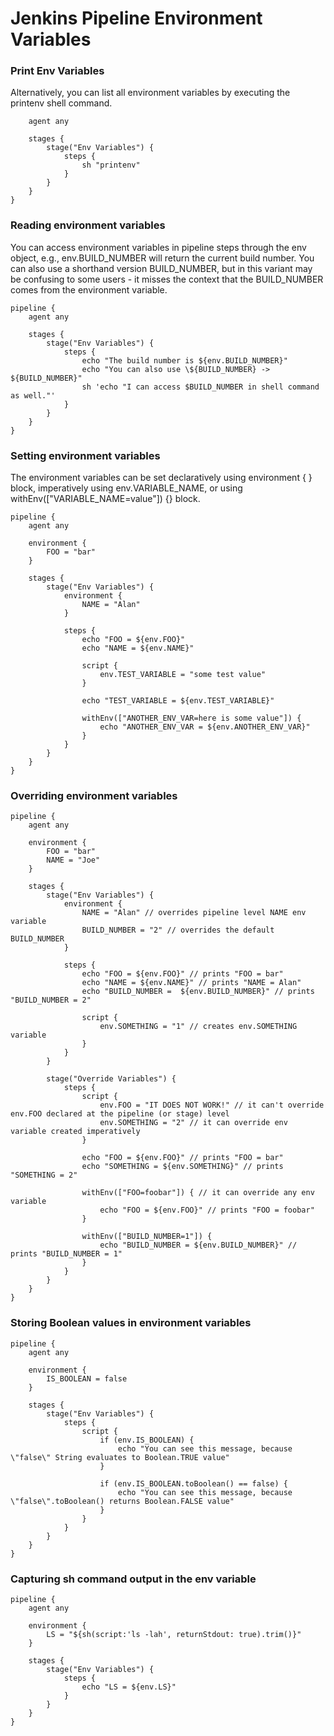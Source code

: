 # Jenkins Pipeline Environment Variables 
### Print Env Variables 
Alternatively, you can list all environment variables by executing the printenv shell command.

```pipeline {
    agent any

    stages {
        stage("Env Variables") {
            steps {
                sh "printenv"
            }
        }
    }
}
```
### Reading environment variables 
You can access environment variables in pipeline steps through the env object, e.g., env.BUILD_NUMBER will return the current build number. 
You can also use a shorthand version BUILD_NUMBER,
but in this variant may be confusing to some users - it misses the context that the BUILD_NUMBER comes from the environment variable.

```
pipeline {
    agent any

    stages {
        stage("Env Variables") {
            steps {
                echo "The build number is ${env.BUILD_NUMBER}"
                echo "You can also use \${BUILD_NUMBER} -> ${BUILD_NUMBER}"
                sh 'echo "I can access $BUILD_NUMBER in shell command as well."'
            }
        }
    }
}
```
###  Setting environment variables
The environment variables can be set declaratively using environment { } block, imperatively using env.VARIABLE_NAME,
or using withEnv(["VARIABLE_NAME=value"]) {} block.
```
pipeline {
    agent any

    environment {
        FOO = "bar"
    }

    stages {
        stage("Env Variables") {
            environment {
                NAME = "Alan"
            }

            steps {
                echo "FOO = ${env.FOO}"
                echo "NAME = ${env.NAME}"

                script {
                    env.TEST_VARIABLE = "some test value"
                }

                echo "TEST_VARIABLE = ${env.TEST_VARIABLE}"

                withEnv(["ANOTHER_ENV_VAR=here is some value"]) {
                    echo "ANOTHER_ENV_VAR = ${env.ANOTHER_ENV_VAR}"
                }
            }
        }
    }
}
```
### Overriding environment variables
```
pipeline {
    agent any

    environment {
        FOO = "bar"
        NAME = "Joe"
    }

    stages {
        stage("Env Variables") {
            environment {
                NAME = "Alan" // overrides pipeline level NAME env variable
                BUILD_NUMBER = "2" // overrides the default BUILD_NUMBER
            }

            steps {
                echo "FOO = ${env.FOO}" // prints "FOO = bar"
                echo "NAME = ${env.NAME}" // prints "NAME = Alan"
                echo "BUILD_NUMBER =  ${env.BUILD_NUMBER}" // prints "BUILD_NUMBER = 2"

                script {
                    env.SOMETHING = "1" // creates env.SOMETHING variable
                }
            }
        }

        stage("Override Variables") {
            steps {
                script {
                    env.FOO = "IT DOES NOT WORK!" // it can't override env.FOO declared at the pipeline (or stage) level
                    env.SOMETHING = "2" // it can override env variable created imperatively
                }

                echo "FOO = ${env.FOO}" // prints "FOO = bar"
                echo "SOMETHING = ${env.SOMETHING}" // prints "SOMETHING = 2"

                withEnv(["FOO=foobar"]) { // it can override any env variable
                    echo "FOO = ${env.FOO}" // prints "FOO = foobar"
                }

                withEnv(["BUILD_NUMBER=1"]) {
                    echo "BUILD_NUMBER = ${env.BUILD_NUMBER}" // prints "BUILD_NUMBER = 1"
                }
            }
        }
    }
}
```
### Storing Boolean values in environment variables
```
pipeline {
    agent any

    environment {
        IS_BOOLEAN = false
    }

    stages {
        stage("Env Variables") {
            steps {
                script {
                    if (env.IS_BOOLEAN) {
                        echo "You can see this message, because \"false\" String evaluates to Boolean.TRUE value"
                    }

                    if (env.IS_BOOLEAN.toBoolean() == false) {
                        echo "You can see this message, because \"false\".toBoolean() returns Boolean.FALSE value"
                    }
                }
            }
        }
    }
}
```
### Capturing sh command output in the env variable
```
pipeline {
    agent any

    environment {
        LS = "${sh(script:'ls -lah', returnStdout: true).trim()}"
    }

    stages {
        stage("Env Variables") {
            steps {
                echo "LS = ${env.LS}"
            }
        }
    }
}
```
